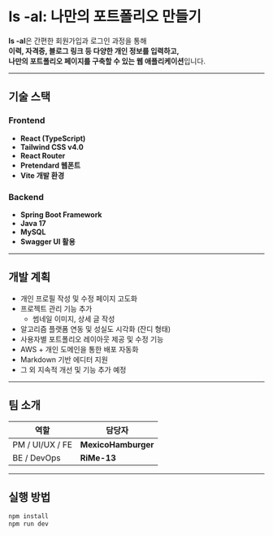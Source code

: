 # ls -al: 나만의 포트폴리오 만들기

**ls -al**은 간편한 회원가입과 로그인 과정을 통해  
**이력, 자격증, 블로그 링크 등 다양한 개인 정보를 입력하고,  
나만의 포트폴리오 페이지를 구축할 수 있는 웹 애플리케이션**입니다.

---

## 기술 스택

### Frontend
- **React (TypeScript)**
- **Tailwind CSS v4.0**
- **React Router**
- **Pretendard 웹폰트**
- **Vite 개발 환경**

### Backend
- **Spring Boot Framework**  
- **Java 17**
- **MySQL**
- **Swagger UI 활용**
---

## 개발 계획

- 개인 프로필 작성 및 수정 페이지 고도화
- 프로젝트 관리 기능 추가
  - 썸네일 이미지, 상세 글 작성
- 알고리즘 플랫폼 연동 및 성실도 시각화 (잔디 형태)
- 사용자별 포트폴리오 레이아웃 제공 및 수정 기능
- AWS + 개인 도메인을 통한 배포 자동화
- Markdown 기반 에디터 지원
- 그 외 지속적 개선 및 기능 추가 예정

---

## 팀 소개

| 역할            | 담당자         |
|----------------|----------------|
| PM / UI/UX / FE | **MexicoHamburger** |
| BE / DevOps    | **RiMe-13**         |

---

## 실행 방법

```bash
npm install
npm run dev
